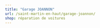 ```yaml
---
title: "Garage JOANNON"
url: /saint-martin-en-haut/garage-joannon/
shop: réparation de voitures
---
```

